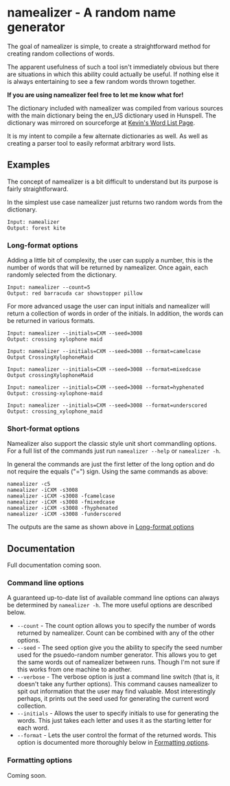 # namealizer - A random name generator

The goal of namealizer is simple, to create a straightforward method for creating random collections of words.

The apparent usefulness of such a tool isn't immediately obvious but there are situations in which this ability could actually be useful. If nothing else it is always entertaining to see a few random words thrown together.

**If you are using namealizer feel free to let me know what for!**

The dictionary included with namealizer was compiled from various sources with the main dictionary being the en\_US dictionary used in Hunspell. The dictionary was mirrored on sourceforge at [Kevin's Word List Page](http://wordlist.sourceforge.net").

It is my intent to compile a few alternate dictionaries as well. As well as creating a parser tool to easily reformat arbitrary word lists.

## Examples

The concept of namealizer is a bit difficult to understand but its purpose is fairly straightforward.

In the simplest use case namealizer just returns two random words from the dictionary.

	Input: namealizer
	Output: forest kite

### Long-format options

Adding a little bit of complexity, the user can supply a number, this is the number of words that will be returned by namealizer. Once again, each randomly selected from the dictionary.

	Input: namealizer --count=5
	Output: red barracuda car showstopper pillow

For more advanced usage the user can input initials and namealizer will return a collection of words in order of the initials. In addition, the words can be returned in various formats.

	Input: namealizer --initials=CXM --seed=3008
	Output: crossing xylophone maid
	
	Input: namealizer --initials=CXM --seed=3008 --format=camelcase
	Output CrossingXylophoneMaid
	
	Input: namealizer --initials=CXM --seed=3008 --format=mixedcase
	Output crossingXylophoneMaid

	Input: namealizer --initials=CXM --seed=3008 --format=hyphenated
	Output: crossing-xylophone-maid

	Input: namealizer --initials=CXM --seed=3008 --format=underscored
	Output: crossing_xylophone_maid

### Short-format options

Namealizer also support the classic style unit short commandling options. For a full list of the commands just run `namealizer --help` or `namealizer -h`.

In general the commands are just the first letter of the long option and do not require the equals ("=") sign. Using the same commands as above:

	namealizer -c5
	namealizer -iCXM -s3008
	namealizer -iCXM -s3008 -fcamelcase
	namealizer -iCXM -s3008 -fmixedcase
	namealizer -iCXM -s3008 -fhyphenated
	namealizer -iCXM -s3008 -funderscored

The outputs are the same as shown above in [Long-format options](#long-format-options)

## Documentation

Full documentation coming soon.

### Command line options

A guaranteed up-to-date list of available command line options can always be determined by `namealizer -h`. The more useful options are described below.

+ `--count` - The count option allows you to specify the number of words returned by namealizer. Count can be combined with any of the other options.
+ `--seed` - The seed option give you the ability to specify the seed number used for the psuedo-random number generator. This allows you to get the same words out of namealizer between runs. Though I'm not sure if this works from one machine to another.
+ `--verbose` - The verbose option is just a command line switch (that is, it doesn't take any further options). This command causes namealizer to spit out information that the user may find valuable. Most interestingly perhaps, it prints out the seed used for generating the current word collection.
+ `--initials` - Allows the user to specify initials to use for generating the words. This just takes each letter and uses it as the starting letter for each word.
+ `--format` - Lets the user control the format of the returned words. This option is documented more thoroughly below in [Formatting options](#formatting-options).

### Formatting options

Coming soon.

